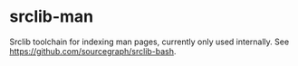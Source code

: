# srclib-man
Srclib toolchain for indexing man pages, currently only used internally. See https://github.com/sourcegraph/srclib-bash.
